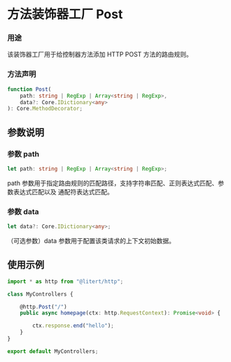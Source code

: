 # 方法装饰器工厂 Post

### 用途

该装饰器工厂用于给控制器方法添加 HTTP POST 方法的路由规则。

### 方法声明

```ts
function Post(
    path: string | RegExp | Array<string | RegExp>,
    data?: Core.IDictionary<any>
): Core.MethodDecorator;
```

## 参数说明

### 参数 path

```ts
let path: string | RegExp | Array<string | RegExp>;
```

path 参数用于指定路由规则的匹配路径，支持字符串匹配、正则表达式匹配、参数表达式匹配以及
通配符表达式匹配。

### 参数 data

```ts
let data?: Core.IDictionary<any>;
```

（可选参数）data 参数用于配置该类请求的上下文初始数据。

## 使用示例

```ts
import * as http from "@litert/http";

class MyControllers {

    @http.Post("/")
    public async homepage(ctx: http.RequestContext): Promise<void> {

        ctx.response.end("hello");
    }
}

export default MyControllers;
```
